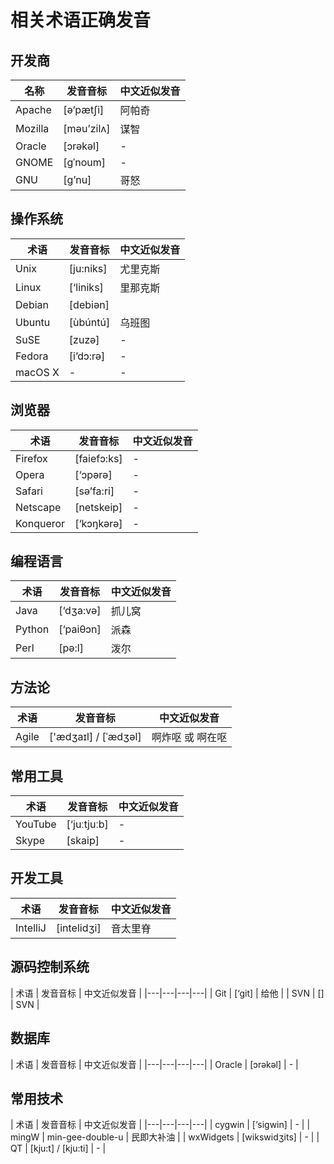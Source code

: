 # 相关术语正确发音

## 开发商

| 名称 | 发音音标 | 中文近似发音 |
|---|---|---|
| Apache | [ə’pætʃi] | 阿帕奇 |
| Mozilla | [mәu’zilʌ] | 谋智 |
| Oracle | [ɔrəkəl] | - |
| GNOME | [ɡˈnoum] | - |
| GNU | [g’nu] | 哥怒 |

## 操作系统

| 术语 | 发音音标 | 中文近似发音 |
|---|---|---|
| Unix | [ju:niks] | 尤里克斯 |
| Linux | [‘liniks] | 里那克斯 |
| Debian | [debiən] | |
| Ubuntu | [ùbúntú] | 乌班图 |
| SuSE | [zuzə] | - |
| Fedora | [i’dɔ:rə] | - |
| macOS X | - | - |


## 浏览器

| 术语 | 发音音标 | 中文近似发音 |
|---|---|---|
| Firefox | [faiefɔ:ks] | - |
| Opera | [‘ɔpərə] | - |
| Safari | [sə’fa:ri] | - |
| Netscape | [netskeip] | - |
| Konqueror | [‘kɔŋkərə] | - |

## 编程语言

| 术语 | 发音音标 | 中文近似发音 |
|---|---|---|
| Java | [‘dʒa:və] | 抓儿窝 |
| Python | [‘paiθɔn] | 派森 |
| Perl | [pə:l] | 泼尔 |

## 方法论
| 术语 | 发音音标 | 中文近似发音 |
|---|---|---|
| Agile | ['ædʒaɪl] / [ˈædʒəl] |  啊炸呕 或 啊在呕|


## 常用工具
| 术语 | 发音音标 | 中文近似发音 |
|---|---|---|
| YouTube | [‘juːtjuːb] | - |
| Skype | [skaip] | - |


## 开发工具
| 术语 | 发音音标 | 中文近似发音 |
|---|---|---|
| IntelliJ | [intelidʒi] | 音太里脊 |


## 源码控制系统

| 术语 | 发音音标 | 中文近似发音 |
|---|---|---|---|
| Git | [‘git] | 给他 |
| SVN | [] | SVN |


## 数据库

| 术语 | 发音音标 | 中文近似发音 |
|---|---|---|---|
| Oracle | [ɔrəkəl] | - |


## 常用技术

| 术语 | 发音音标 | 中文近似发音 |
|---|---|---|---|
| cygwin | [‘sigwin] | - |
| mingW | min-gee-double-u | 民即大补油 |
| wxWidgets | [wikswidʒits] | - |
| QT | [kju:t] / [kju:ti] | - |